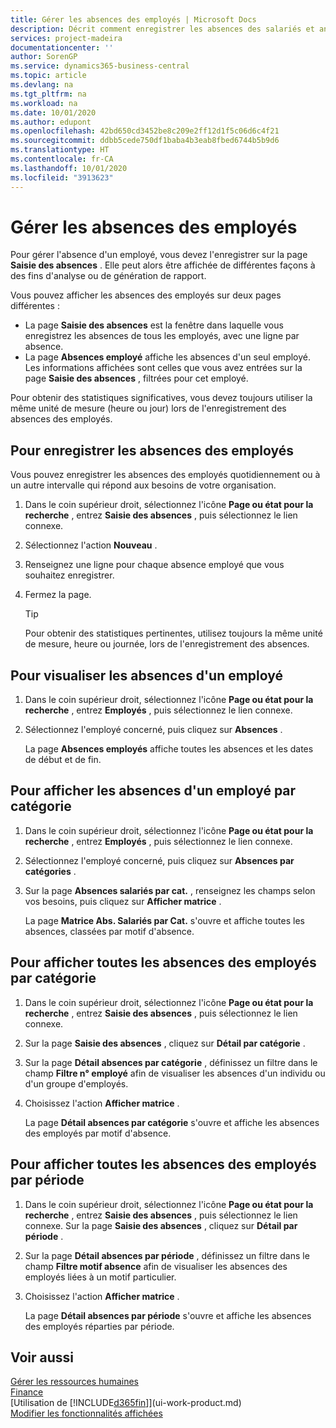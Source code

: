 ```yaml
---
title: Gérer les absences des employés | Microsoft Docs
description: Décrit comment enregistrer les absences des salariés et analyser les statistiques d'indisponibilité.
services: project-madeira
documentationcenter: ''
author: SorenGP
ms.service: dynamics365-business-central
ms.topic: article
ms.devlang: na
ms.tgt_pltfrm: na
ms.workload: na
ms.date: 10/01/2020
ms.author: edupont
ms.openlocfilehash: 42bd650cd3452be8c209e2ff12d1f5c06d6c4f21
ms.sourcegitcommit: ddbb5cede750df1baba4b3eab8fbed6744b5b9d6
ms.translationtype: HT
ms.contentlocale: fr-CA
ms.lasthandoff: 10/01/2020
ms.locfileid: "3913623"
---
```

# <a name="manage-employee-absence"></a>Gérer les absences des employés
Pour gérer l'absence d'un employé, vous devez l'enregistrer sur la page **Saisie des absences** . Elle peut alors être affichée de différentes façons à des fins d'analyse ou de génération de rapport.

Vous pouvez afficher les absences des employés sur deux pages différentes :

* La page **Saisie des absences** est la fenêtre dans laquelle vous enregistrez les absences de tous les employés, avec une ligne par absence.
* La page **Absences employé** affiche les absences d'un seul employé. Les informations affichées sont celles que vous avez entrées sur la page **Saisie des absences** , filtrées pour cet employé.

Pour obtenir des statistiques significatives, vous devez toujours utiliser la même unité de mesure (heure ou jour) lors de l'enregistrement des absences des employés.

## <a name="to-register-employee-absence"></a>Pour enregistrer les absences des employés
Vous pouvez enregistrer les absences des employés quotidiennement ou à un autre intervalle qui répond aux besoins de votre organisation.

1. Dans le coin supérieur droit, sélectionnez l'icône **Page ou état pour la recherche** , entrez **Saisie des absences** , puis sélectionnez le lien connexe.
2. Sélectionnez l'action **Nouveau** .
3. Renseignez une ligne pour chaque absence employé que vous souhaitez enregistrer.
4. Fermez la page.

    > [!Tip]
    > Pour obtenir des statistiques pertinentes, utilisez toujours la même unité de mesure, heure ou journée, lors de l'enregistrement des absences.

## <a name="to-view-an-individual-employees-absence"></a>Pour visualiser les absences d'un employé
1. Dans le coin supérieur droit, sélectionnez l'icône **Page ou état pour la recherche** , entrez **Employés** , puis sélectionnez le lien connexe.
2. Sélectionnez l'employé concerné, puis cliquez sur **Absences** .

    La page **Absences employés** affiche toutes les absences et les dates de début et de fin.

## <a name="to-view-an-employees-absence-by-categories"></a>Pour afficher les absences d'un employé par catégorie
1. Dans le coin supérieur droit, sélectionnez l'icône **Page ou état pour la recherche** , entrez **Employés** , puis sélectionnez le lien connexe.
2. Sélectionnez l'employé concerné, puis cliquez sur **Absences par catégories** .
3. Sur la page **Absences salariés par cat.** , renseignez les champs selon vos besoins, puis cliquez sur **Afficher matrice** .

    La page **Matrice Abs. Salariés par Cat.** s'ouvre et affiche toutes les absences, classées par motif d'absence.

## <a name="to-view-all-employee-absences-by-category"></a>Pour afficher toutes les absences des employés par catégorie
1. Dans le coin supérieur droit, sélectionnez l'icône **Page ou état pour la recherche** , entrez **Saisie des absences** , puis sélectionnez le lien connexe.
2. Sur la page **Saisie des absences** , cliquez sur **Détail par catégorie** .
3. Sur la page **Détail absences par catégorie** , définissez un filtre dans le champ **Filtre n° employé** afin de visualiser les absences d'un individu ou d'un groupe d'employés.
4. Choisissez l'action **Afficher matrice** .

    La page **Détail absences par catégorie** s'ouvre et affiche les absences des employés par motif d'absence.

## <a name="to-view-all-employee-absences-by-period"></a>Pour afficher toutes les absences des employés par période
1. Dans le coin supérieur droit, sélectionnez l'icône **Page ou état pour la recherche** , entrez **Saisie des absences** , puis sélectionnez le lien connexe.
   Sur la page **Saisie des absences** , cliquez sur **Détail par période** .
2. Sur la page **Détail absences par période** , définissez un filtre dans le champ **Filtre motif absence** afin de visualiser les absences des employés liées à un motif particulier.
3. Choisissez l'action **Afficher matrice** .

    La page **Détail absences par période** s'ouvre et affiche les absences des employés réparties par période.

## <a name="see-also"></a>Voir aussi
[Gérer les ressources humaines](hr-manage-human-resources.md)  
[Finance](finance.md)  
[Utilisation de [!INCLUDE[d365fin](includes/d365fin_md.md)]](ui-work-product.md)  
[Modifier les fonctionnalités affichées](ui-experiences.md)

